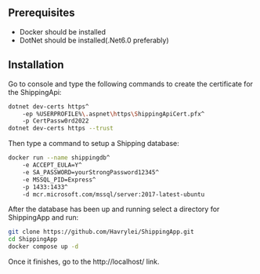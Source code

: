 ## Prerequisites
- Docker should be installed
- DotNet should be installed(.Net6.0 preferably)

## Installation
Go to console and type the following commands to create the certificate for the ShippingApi:
```sh
dotnet dev-certs https^
    -ep %USERPROFILE%\.aspnet\https\ShippingApiCert.pfx^
    -p CertPassw0rd2022
dotnet dev-certs https --trust
```

Then type a command to setup a Shipping database:
```sh
docker run --name shippingdb^
    -e ACCEPT_EULA=Y^
    -e SA_PASSWORD=yourStrongPassword12345^
    -e MSSQL_PID=Express^
    -p 1433:1433^
    -d mcr.microsoft.com/mssql/server:2017-latest-ubuntu
```

After the database has been up and running select a directory for ShippingApp and run:
```sh
git clone https://github.com/Havrylei/ShippingApp.git
cd ShippingApp
docker compose up -d
```

Once it finishes, go to the http://localhost/ link.